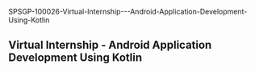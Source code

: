 SPSGP-100026-Virtual-Internship---Android-Application-Development-Using-Kotlin

<h2>Virtual Internship - Android Application Development Using Kotlin<h2>


